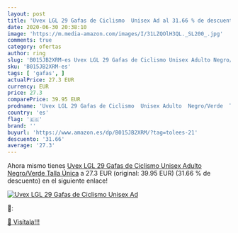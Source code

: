 ```yaml
---
layout: post
title: 'Uvex LGL 29 Gafas de Ciclismo  Unisex Ad al 31.66 % de descuento'
date: 2020-06-30 20:38:10
image: 'https://m.media-amazon.com/images/I/31LZQOlH3QL._SL200_.jpg'
comments: true
category: ofertas
author: ring
slug: 'B015JB2XRM-es Uvex LGL 29 Gafas de Ciclismo Unisex Adulto Negro/Verde...'
sku: 'B015JB2XRM-es'
tags: [ 'gafas', ]
actualPrice: 27.3 EUR
currency: EUR
price: 27.3
comparePrice: 39.95 EUR
prodname: 'Uvex LGL 29 Gafas de Ciclismo  Unisex Adulto  Negro/Verde  Talla Única'
country: 'es'
flag: '🇪🇸'
brand: ''
buyurl: 'https://www.amazon.es/dp/B015JB2XRM/?tag=tolees-21'
descuento: '31.66'
average: '27.3'
---
```


Ahora mismo tienes [Uvex LGL 29 Gafas de Ciclismo  Unisex Adulto  Negro/Verde  Talla Única](https://www.amazon.es/dp/B015JB2XRM/?tag=tolees-21) a 27.3 EUR (original: 39.95 EUR) (31.66 %  de descuento) en el siguiente enlace!

[![Uvex LGL 29 Gafas de Ciclismo  Unisex Ad](https://m.media-amazon.com/images/I/31LZQOlH3QL._SL200_.jpg)](https://www.amazon.es/dp/B015JB2XRM/?tag=tolees-21)

🔎:


[🛒 Visítala!!!](https://www.amazon.es/dp/B015JB2XRM/?tag=tolees-21)
